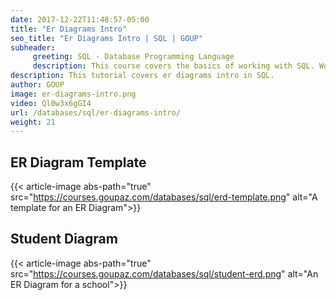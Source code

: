 ```yaml
---
date: 2017-12-22T11:48:57-05:00
title: "Er Diagrams Intro"
seo_title: "Er Diagrams Intro | SQL | GOUP"
subheader:
     greeting: SQL - Database Programming Language
     description: This course covers the basics of working with SQL. Work your way through the videos/articles and I'll teach you everything you need to know to interact with database management systems and create powerful relational databases!
description: This tutorial covers er diagrams intro in SQL.
author: GOUP
image: er-diagrams-intro.png
video: Ql0w3x6gGI4
url: /databases/sql/er-diagrams-intro/
weight: 21
---
```

## ER Diagram Template
{{< article-image abs-path="true" src="https://courses.goupaz.com/databases/sql/erd-template.png" alt="A template for an ER Diagram">}}

## Student Diagram
{{< article-image abs-path="true" src="https://courses.goupaz.com/databases/sql/student-erd.png" alt="An ER Diagram for a school">}}